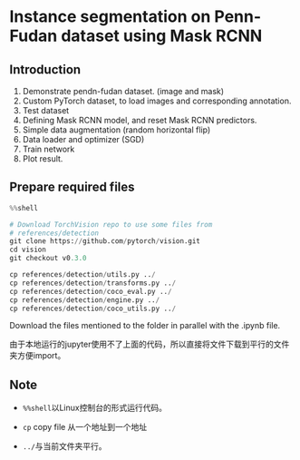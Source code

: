 # Instance segmentation on Penn-Fudan dataset using Mask RCNN

## Introduction

1. Demonstrate pendn-fudan dataset. (image and mask)
2. Custom PyTorch dataset, to load images and corresponding annotation.
3. Test dataset
4. Defining Mask RCNN model, and reset Mask RCNN predictors.
5. Simple data augmentation (random horizontal flip)
6. Data loader and optimizer (SGD)
7. Train network
8. Plot result.



## Prepare required files

```python
%%shell

# Download TorchVision repo to use some files from
# references/detection
git clone https://github.com/pytorch/vision.git
cd vision
git checkout v0.3.0

cp references/detection/utils.py ../
cp references/detection/transforms.py ../
cp references/detection/coco_eval.py ../
cp references/detection/engine.py ../
cp references/detection/coco_utils.py ../
```

Download the files mentioned to the folder in parallel with the .ipynb file.

由于本地运行的jupyter使用不了上面的代码，所以直接将文件下载到平行的文件夹方便import。

## Note

- `%%shell`以Linux控制台的形式运行代码。

- `cp` copy file 从一个地址到一个地址

- `../`与当前文件夹平行。

